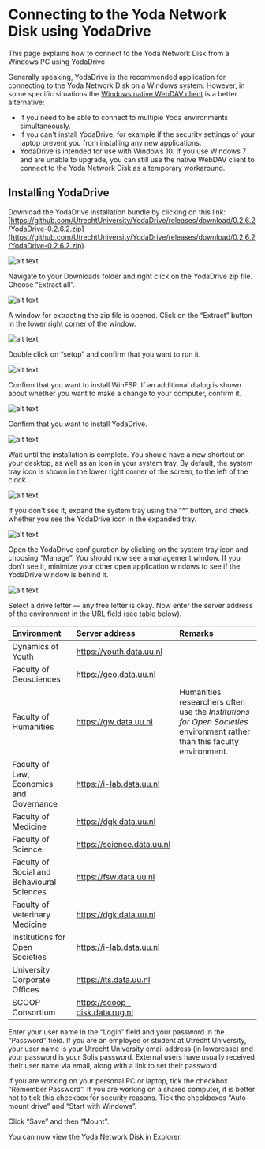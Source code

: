 # Connecting to the Yoda Network Disk using YodaDrive

This page explains how to connect to the Yoda Network Disk from a Windows PC using YodaDrive

Generally speaking, YodaDrive is the recommended application for connecting to the Yoda Network Disk on a Windows system.
However, in some specific situations 
the [Windows native WebDAV client](yoda-disk-windowsnative.md) is a better alternative: 
- If you need to be able to connect to multiple Yoda environments simultaneously.
- If you can't install YodaDrive, for example if the security settings of your laptop
  prevent you from installing any new applications.
- YodaDrive is intended for use with Windows 10. If you use Windows 7 and are unable to upgrade,
  you can still use the native WebDAV client to connect to the Yoda Network Disk as a temporary workaround.

## Installing YodaDrive

Download the YodaDrive installation bundle by clicking on this link:
[https://github.com/UtrechtUniversity/YodaDrive/releases/download/0.2.6.2/YodaDrive-0.2.6.2.zip](https://github.com/UtrechtUniversity/YodaDrive/releases/download/0.2.6.2/YodaDrive-0.2.6.2.zip). 

![alt text](screenshots/yodadrive-download.jpg "Screenshot: downloading YodaDrive")

Navigate to your Downloads folder and right click on the YodaDrive zip file. Choose &ldquo;Extract all&rdquo;.

![alt text](screenshots/yodadrive-extractall.png "Screenshot: opening the YodaDrive archive")

A window for extracting the zip file is opened. Click on the &ldquo;Extract&rdquo; button in the lower right corner of the window.

![alt text](screenshots/yodadrive-extract.png "Screenshot: extracting the YodaDrive files")

Double click on &ldquo;setup&rdquo; and confirm that you want to run it.

![alt text](screenshots/yodadrive-run-setup-dialog.jpg "Screenshot: security dialog when running YodaDrive setup")

Confirm that you want to install WinFSP. If an additional dialog is shown about whether you want to make a change to your computer, confirm it.

![alt text](screenshots/yodadrive-install-winfsp-dialog.jpg "Screenshot: confirmation dialog WinSFP install")

Confirm that you want to install YodaDrive.

![alt text](screenshots/yodadrive-install-security-dialog.jpg "Screenshot: security dialog when installing YodaDrive")

Wait until the installation is complete. You should have a new shortcut on your desktop, as well as an icon in your system tray.
By default, the system tray icon is shown in the lower right corner of the screen, to the left of the clock.

![alt text](screenshots/systemtray-yodadrive-a.png "YodaDrive system tray icon")

If you don't see it, expand the system tray using the &ldquo;^&rdquo; button, and check whether you see the YodaDrive icon in the expanded
tray.

![alt text](screenshots/systemtray-yodadrive-expanded-a.png "YodaDrive system tray icon in expanded system tray")

Open the YodaDrive configuration by clicking on the system tray icon and choosing &ldquo;Manage&rdquo;.  You should now see a management
window. If you don’t see it, minimize your other open application windows to see if the YodaDrive window is behind it.

![alt text](screenshots/yodadrive-manage-window.jpg "YodaDrive Manage Window")


Select a drive letter &mdash; any free letter is okay. Now enter the server address of the environment in the URL field (see table below).

| Environment          | Server address | Remarks                  |   
|:-------------------- |:------------|:-------------------------|
| Dynamics of Youth    | https://youth.data.uu.nl | | 
| Faculty of Geosciences | https://geo.data.uu.nl | | 
| Faculty of Humanities  | https://gw.data.uu.nl | Humanities researchers often use the _Institutions for Open Societies_ environment rather than this faculty environment. |
| Faculty of Law, Economics and Governance | https://i-lab.data.uu.nl | | 
| Faculty of Medicine    | https://dgk.data.uu.nl | | 
| Faculty of Science     | https://science.data.uu.nl | | 
| Faculty of Social and Behavioural Sciences | https://fsw.data.uu.nl | | 
| Faculty of Veterinary Medicine | https://dgk.data.uu.nl | | 
| Institutions for Open Societies | https://i-lab.data.uu.nl | | 
| University Corporate Offices    | https://its.data.uu.nl   | | 
| SCOOP Consortium | https://scoop-disk.data.rug.nl | | 

 
Enter your user name in the &ldquo;Login&rdquo; field and your password in the &ldquo;Password&rdquo; field.
If you are an employee or student at Utrecht University, your user name is your Utrecht University email address (in lowercase) and your password
is your Solis password. External users have usually received their user name via email, along with a link to set their password.

If you are working on your personal PC or laptop, tick the checkbox &ldquo;Remember Password&rdquo;. If you are working on a shared computer, it is
better not to tick this checkbox for security reasons. Tick the checkboxes &ldquo;Auto-mount drive&rdquo; and &ldquo;Start with Windows&rdquo;.

Click &ldquo;Save&rdquo; and then &ldquo;Mount&rdquo;.

You can now view the Yoda Network Disk in Explorer.
